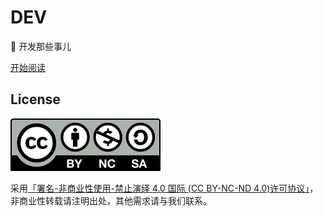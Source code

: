 # DEV

🙈 开发那些事儿

[开始阅读](https://dev.nofwl.com)

## License

![license](src/icons/license.svg)

采用[「署名-非商业性使用-禁止演绎 4.0 国际 (CC BY-NC-ND 4.0)许可协议」](https://creativecommons.org/licenses/by-nc-nd/4.0/deed.en)，非商业性转载请注明出处，其他需求请与我们联系。
